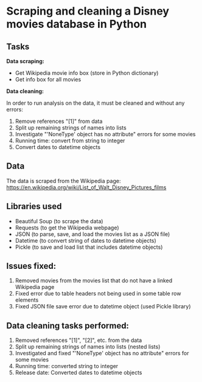 # Scraping and cleaning a Disney movies database in Python

## Tasks

**Data scraping:**

- Get Wikipedia movie info box (store in Python dictionary)
- Get info box for all movies

**Data cleaning:**

In order to run analysis on the data, it must be cleaned and without any errors:

1. Remove references "[1]" from data
2. Split up remaining strings of names into lists
3. Investigate "'NoneType' object has no attribute" errors for some movies
4. Running time: convert from string to integer
5. Convert dates to datetime objects

## Data

The data is scraped from the Wikipedia page: https://en.wikipedia.org/wiki/List_of_Walt_Disney_Pictures_films

## Libraries used

- Beautiful Soup (to scrape the data)
- Requests (to get the Wikipedia webpage)
- JSON (to parse, save, and load the movies list as a JSON file)
- Datetime (to convert string of dates to datetime objects)
- Pickle (to save and load list that includes datetime objects)

## Issues fixed:

1. Removed movies from the movies list that do not have a linked Wikipedia page
2. Fixed error due to table headers not being used in some table row elements
3. Fixed JSON file save error due to datetime object (used Pickle library)

## Data cleaning tasks performed:

1. Removed references "[1]", "[2]", etc. from the data
2. Split up remaining strings of names into lists (nested lists)
3. Investigated and fixed "'NoneType' object has no attribute" errors for some movies
4. Running time: converted string to integer
5. Release date: Converted dates to datetime objects
